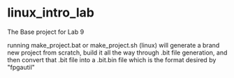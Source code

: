 # linux_intro_lab
The Base project for Lab 9

running make_project.bat or make_project.sh (linux) will generate a brand new project from scratch, build it all the way through .bit file generation, and then convert that .bit file into a .bit.bin file which is the format desired by "fpgautil"


